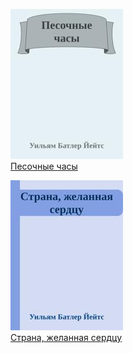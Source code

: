 ![](Песочные%20часы.jpg)  
[Песочные часы](Песочные%20часы.txt)

![](Страна,%20желанная%20сердцу.jpg)  
[Страна, желанная сердцу](Страна,%20желанная%20сердцу.txt)

